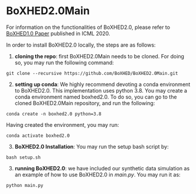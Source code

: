 # BoXHED2.0Main

For information on the functionalities of BoXHED2.0, please refer to [BoXHED1.0 Paper](http://proceedings.mlr.press/v119/wang20o/wang20o.pdf) published in ICML 2020.

In order to install BoXHED2.0 locally, the steps are as follows:

1. **cloning the repo**: first BoXHED2.0Main needs to be cloned. For doing so, you may run the following command:
```
git clone --recursive https://github.com/BoXHED/BoXHED2.0Main.git
```
2. **setting up conda**: We highly recommend devoting a conda environment to BoXHED2.0. This implementation uses python 3.8. You may create a conda environment named boxhed2.0. To do so, you can go to the cloned BoXHED2.0Main repository, and run the following:
```
conda create -n boxhed2.0 python=3.8
```
Having created the environment, you may run:
```
conda activate boxhed2.0
```
3. **BoXHED2.0 Installation**: You may run the setup bash script by:
```
bash setup.sh
```
3. **running BoXHED2.0**: we have included our synthetic data simulation as an example of how to use BoXHED2.0 in *main.py*. You may run it as:
```
python main.py
```
